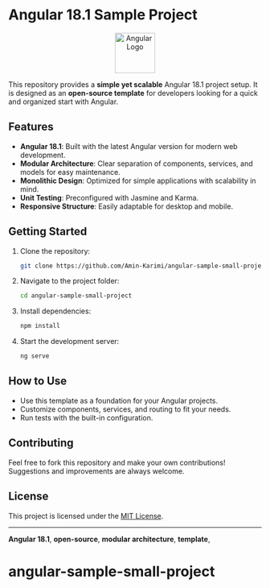 # Angular 18.1 Sample Project

<p align="center">
  <img src="https://angular.io/assets/images/logos/angular/angular.svg" alt="Angular Logo" width="80"/>
</p>

This repository provides a **simple yet scalable** Angular 18.1 project setup. It is designed as an **open-source template** for developers looking for a quick and organized start with Angular.

## Features

- **Angular 18.1**: Built with the latest Angular version for modern web development.
- **Modular Architecture**: Clear separation of components, services, and models for easy maintenance.
- **Monolithic Design**: Optimized for simple applications with scalability in mind.
- **Unit Testing**: Preconfigured with Jasmine and Karma.
- **Responsive Structure**: Easily adaptable for desktop and mobile.

## Getting Started

1. Clone the repository:
   ```bash
   git clone https://github.com/Amin-Karimi/angular-sample-small-project.git
   ```
2. Navigate to the project folder:
   ```bash
   cd angular-sample-small-project
   ```
3. Install dependencies:
   ```bash
   npm install
   ```
4. Start the development server:
   ```bash
   ng serve
   ```

## How to Use

- Use this template as a foundation for your Angular projects.
- Customize components, services, and routing to fit your needs.
- Run tests with the built-in configuration.

## Contributing

Feel free to fork this repository and make your own contributions! Suggestions and improvements are always welcome.

## License

This project is licensed under the [MIT License](LICENSE).

---

 **Angular 18.1**, **open-source**, **modular architecture**, **template**,
# angular-sample-small-project

